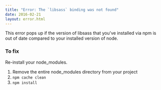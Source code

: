 ```yaml
---
title: "Error: The `libsass` binding was not found"
date: 2016-02-21
layout: error.html
---
```


This error pops up if the version of libsass that you've installed via npm is out of date compared to your installed version of node.

### To fix

Re-install your node_modules.

1. Remove the entire node_modules directory from your project
1. `npm cache clean`
1. `npm install`

